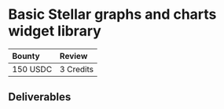 # Basic Stellar graphs and charts widget library

| Bounty | Review
| :- | :-
| 150 USDC | 3 Credits

## Deliverables